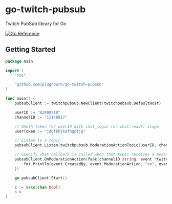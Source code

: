 # go-twitch-pubsub

Twitch PubSub library for Go

[![Go Reference](https://pkg.go.dev/badge/github.com/plugnburn/go-twitch-pubsub.svg)](https://pkg.go.dev/github.com/pajlada/go-twitch-pubsub)

## Getting Started

```go
package main

import (
	"fmt"

	"github.com/plugnburn/go-twitch-pubsub"
)

func main() {
	pubsubClient := twitchpubsub.NewClient(twitchpubsub.DefaultHost)

	userID := "82008718"
	channelID := "11148817"

	// OAuth token for userID with chat_login (or chat:read?) scope
	userToken := "jdgfkhjkdfhgdfjg"

	// Listen to a topic
	pubsubClient.Listen(twitchpubsub.ModerationActionTopic(userID, channelID), userToken)

	// Specify what callback is called when that topic receives a message
	pubsubClient.OnModerationAction(func(channelID string, event *twitchpubsub.ModerationAction) {
		fmt.Println(event.CreatedBy, event.ModerationAction, "on", event.TargetUserID)
	})

	go pubsubClient.Start()

	c := make(chan bool)
	<-c
}
```
